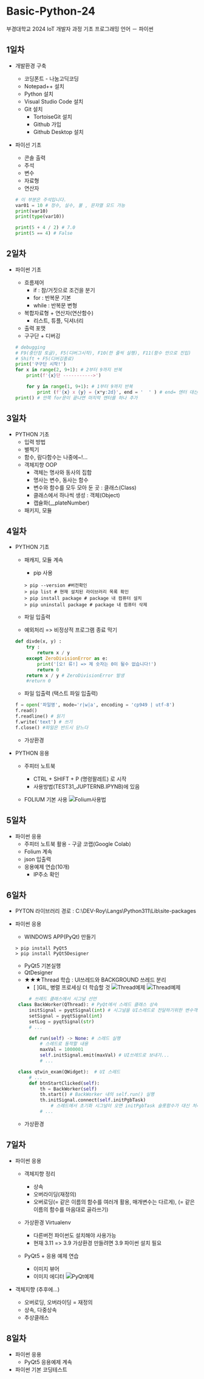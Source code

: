 # Basic-Python-24
부경대학교 2024 IoT 개발자 과정 기초 프로그래밍 언어 － 파이썬


## 1일차 
- 개발환경 구축
    - 코딩폰트 - 나눔고딕코딩
    - Notepad++ 설치
    - Python 설치
    - Visual Studio Code 설치
    - Git 설치
        - TortoiseGit 설치
        - Github 가입
        - Github Desktop 설치


- 파이선 기초
    - 콘솔 출력
    - 주석
    - 변수
    - 자료형
    - 연산자


    ```python
    # 이 부분은 주석입니다.
    var01 = 10 # 정수, 실수, 불 , 문자열 모드 가능
    print(var10)
    print(type(var10))

    print(5 + 4 / 2) # 7.0
    print(5 == 4) # False
    ```
    
## 2일차
- 파이썬 기초
    - 흐름제어
        - if : 참/거짓으로 조건을 분기
        - for : 반복문 기본
        - while : 반복문 변형
    - 복합자료형 + 연산자(연산함수)
        - 리스트, 튜플, 딕셔너리
    - 출력 포맷
    - 구구단 + 디버깅

    ```python
    # debugging
    # F9(중단점 토글), F5(디버그시작), F10(한 줄씩 실행), F11(함수 안으로 진입)
    # Shift + F5(디버깅종료)    
    print('구구단 시작!')
    for x in range(2, 9+1): # 2부터 9까지 반복
        print(f'{x}단 ----------->')
    
        for y in range(1, 9+1): # 1부터 9까지 반복
            print (f'{x} x {y} = {x*y:2d}', end = '  ' ) # end= 엔터 대신 공백으로 변경
    print() # 안쪽 for문이 끝나면 마지막 엔터를 하나 추가


    ```

## 3일차
- PYTHON 기초
    - 입력 방법
    - 별찍기
    - 함수, 람다함수는 나중에~!...
    - 객체지향 OOP
        - 객체는 명사와 동사의 집합
        - 명사는 변수, 동사는 함수
        - 변수와 함수를 모두 모아 둔 곳 : 클래스(Class)
        - 클래스에서 하나씩 생성 : 객체(Object)
        - 캡슐화(__plateNumber)
    - 패키지, 모듈

## 4일차
- PYTHON 기초
    - 패캐지, 모듈 계속
        - pip 사용 

        ```shell
        > pip --version #버전확인
        > pip list # 현재 설치된 라이브러리 목록 확인
        > pip install package # package 내 컴퓨터 설치
        > pip uninstall package # package 내 컴퓨터 삭제
        ```
    - 파일 입출력
    - 예외처리 => 비정상적 프로그램 종료 막기
    ``` python
    def divde(x, y) :
        try :
            return x / y
        except ZeroDivisionError as e:
            print('[오! 류!] => 제 숫자는 0이 될수 없습니다!')
            return 0
        return x / y # ZeroDivisionError 발생 
        #return 0
    ```
    - 파일 입출력 (택스트 파일 입출력)
    ``` python
    f = open('파일명', mode='r|w|a', encoding = 'cp949 | utf-8')
    f.read()
    f.readline() # 읽기
    f.write('text') # 쓰기
    f.close() #파일은 반드시 닫느다
    ```


    - 가상환경
    

- PYTHON 응용
    - 주피터 노트북
        - CTRL + SHIFT + P (명령팔레트) 로 시작
        - 사용방법(TEST31_JUPTERNB.IPYNB)에 있음

    - FOLIUM 기본 사용
    ![Folium사용법](https://raw.githubusercontent.com/ljunghwan0928/Basic-Python-2024/main/image/python1.png)
    



## 5일차
- 파이썬 응용
    - 주피터 노트북 활용 - 구글 코랩(Google Colab)
    - Folium 계속
    - json 입출력
    - 응용예제 연습(10개)
        - IP주소 확인
        




## 6일차 

- PYTON 라이브러리 경로 : C:\DEV-Roy\Langs\Python311\Lib\site-packages
- 파이썬 응용
    - WINDOWS APP(PyQt) 만들기

    ```shell
    > pip install PyQt5
    > pip install PyQt5Designer
    ```
    - PyQt5 기본실행
    - QtDesigner 
    - ★★★Thread 학습 : UI쓰레드와 BACKGROUND 쓰레드 분리
        - [ ]GIL, 병렬 프로세싱 더 학습할 것
    ![Thread예제](https://raw.githubusercontent.com/ljunghwan0928/Basic-Python-2024/main/image/python2.gif)
    ![Thread예제](https://raw.githubusercontent.com/ljunghwan0928/Basic-Python-2024/main/image/python3.gif)
        

   ```python
        # 쓰레드 클래스에서 시그널 선언
    class BackWorker(QThread): # PyQt에서 스레드 클래스 상속
        initSignal = pyqtSignal(int) # 시그널을 UI스레드로 전달하기위한 변수객체
        setSignal = pyqtSignal(int)
        setLog = pyqtSignal(str)
        # ...

        def run(self) -> None: # 스레드 실행
            # 스레드로 동작할 내용
            maxVal = 1000001
            self.initSignal.emit(maxVal) # UI쓰레드로 보내기...
            # ...

    class qtwin_exam(QWidget):  # UI 스레드
        # ...
        def btnStartClicked(self):
            th = BackWorker(self)
            th.start() # BackWorker 내의 self.run() 실행
            th.initSignal.connect(self.initPgbTask) 
                # 스레드에서 초기화 시그널이 오면 initPgbTask 슬롯함수가 대신 처리
            # ...    
    ```

    - 가상환경
    


## 7일차
- 파이썬 응용
    - 객체지향 정리
        - 상속 
        - 오버라이딩(재정의) 
        - 오버로딩(= 같은 이름의 함수를 여러개 활용, 매개변수는 다르게), (= 같은 이름의 함수를 마음대로 골라쓰기)

    - 가상환경 Virtualenv
        - 다른버전 파이썬도 설치해야 사용가능
        - 현재 3.11 => 3.9 가상환경 만들려면 3.9 파이썬 설치 필요

    - PyQt5 + 응용 예제 연습
        - 이미지 뷰어
        - 이미지 에디터
        ![PyQt예제](https://raw.githubusercontent.com/ljunghwan0928/Basic-Python-2024/main/image/cat.png)

- 객체지향 (추후에...)
    - 오버로딩, 오버라이딩 = 재정의
    - 상속, 다중상속
    - 추상클래스

## 8일차 
- 파이썬 응용
    - PyQt5 응용예제 계속
- 파이썬 기본 코딩테스트